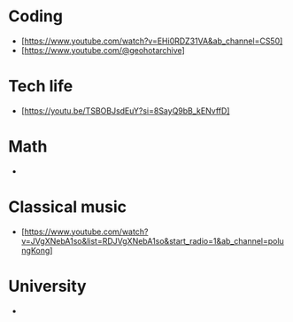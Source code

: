 # Coding 
- [https://www.youtube.com/watch?v=EHi0RDZ31VA&ab_channel=CS50] 
- [https://www.youtube.com/@geohotarchive]

# Tech life
- [https://youtu.be/TSBOBJsdEuY?si=8SayQ9bB_kENvffD]

# Math
-

# Classical music
- [https://www.youtube.com/watch?v=JVgXNebA1so&list=RDJVgXNebA1so&start_radio=1&ab_channel=polungKong]

# University 
-
